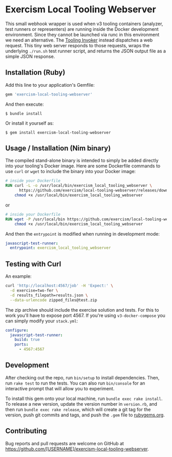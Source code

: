 # Exercism Local Tooling Webserver

This small webhook wrapper is used when v3 tooling containers (analyzer, test runners or representers) are running inside the Docker development environment. Since they cannot be launched via runc in this environment we need an alternative. The [Tooling Invoker](https://github.com/exercism/tooling-invoker/) instead dispatches a web request. This tiny web server responds to those requests, wraps the underlying `./run.sh` test runner script, and returns the JSON output file as a simple JSON response.

## Installation (Ruby)

Add this line to your application's Gemfile:

```ruby
gem 'exercism-local-tooling-webserver'
```

And then execute:

    $ bundle install

Or install it yourself as:

    $ gem install exercism-local-tooling-webserver

## Usage / Installation (Nim binary)

The compiled stand-alone binary is intended to simply be added directly into your tooling's Docker image. Here are some Dockerfile commands to use `curl` or `wget` to include the binary into your Docker image:

```dockerfile
# inside your Dockerfile
RUN curl -L -o /usr/local/bin/exercism_local_tooling_webserver \
      https://github.com/exercism/local-tooling-webserver/releases/download/latest/exercism_local_tooling_webserver && \
    chmod +x /usr/local/bin/exercism_local_tooling_webserver
```

or

```dockerfile
# inside your Dockerfile
RUN wget -P /usr/local/bin https://github.com/exercism/local-tooling-webserver/releases/latest/download/exercism_local_tooling_webserver && \
    chmod +x /usr/local/bin/exercism_local_tooling_webserver
```

And then the `entrypoint` is modified when running in development mode:

```yaml
javascript-test-runner:
  entrypoint: exercism_local_tooling_webserver
```

## Testing with Curl

An example:

```bash
curl 'http://localhost:4567/job' -H 'Expect:' \
  -d exercise=two-fer \
  -d results_filepath=results.json \
  --data-urlencode zipped_files@test.zip
```

The zip archive should include the exercise solution and tests.  For this to work you'll have to expose port 4567. If you're using `v3-docker-compose` you can simply modify your `stack.yml`:

```yaml
configure:
  javascript-test-runner:
    build: true
    ports:
      - 4567:4567
```

## Development

After checking out the repo, run `bin/setup` to install dependencies. Then, run `rake test` to run the tests. You can also run `bin/console` for an interactive prompt that will allow you to experiment.

To install this gem onto your local machine, run `bundle exec rake install`. To release a new version, update the version number in `version.rb`, and then run `bundle exec rake release`, which will create a git tag for the version, push git commits and tags, and push the `.gem` file to [rubygems.org](https://rubygems.org).

## Contributing

Bug reports and pull requests are welcome on GitHub at https://github.com/[USERNAME]/exercism-local-tooling-webserver.


